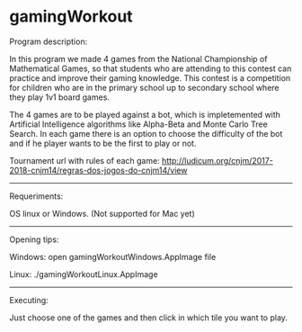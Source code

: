 # gamingWorkout

Program description:

In this program we made 4 games from the National Championship of Mathematical Games, so that students who are attending to this contest can practice and improve their gaming knowledge. This contest is a competition for children who are in the primary school up to secondary school where they play 1v1 board games.
	
The 4 games are to be played against a bot, which is impletemented with Artificial Intelligence algorithms like Alpha-Beta and Monte Carlo Tree Search. In each game there is an option to choose the difficulty of the bot and if he player wants to be the first to play or not.

Tournament url with rules of each game: <http://ludicum.org/cnjm/2017-2018-cnjm14/regras-dos-jogos-do-cnjm14/view>
        
-------------------------------------------

Requeriments:

OS linux or Windows. (Not supported for Mac yet)

-------------------------------------------

Opening tips:

Windows: open gamingWorkoutWindows.AppImage file

Linux: ./gamingWorkoutLinux.AppImage
        
-------------------------------------------

Executing:

Just choose one of the games and then click in which tile you want to play.

